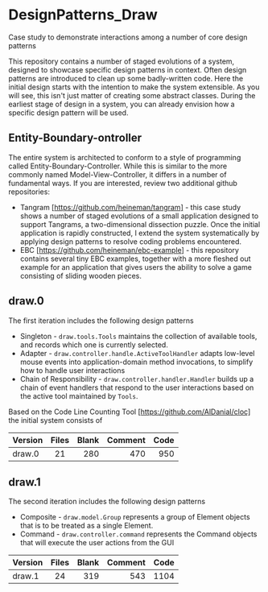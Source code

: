 # DesignPatterns_Draw
Case study to demonstrate interactions among a number of core design patterns

This repository contains a number of staged evolutions of a system, designed to showcase specific design patterns in context. Often design patterns are introduced to clean up some badly-written code. Here the initial design starts with the intention to make the system extensible. As you will see, this isn't just matter of creating some abstract classes. During the earliest stage of design in a system, you can already envision how a specific design pattern will be used.

## Entity-Boundary-ontroller

The entire system is architected to conform to a style of programming called Entity-Boundary-Controller. While this is similar to the more commonly named Model-View-Controller, it differs in a number of fundamental ways. If you are interested, review two additional github repositories:

* Tangram [https://github.com/heineman/tangram] - this case study shows a number of staged evolutions of a small application designed to support Tangrams, a two-dimensional dissection puzzle. Once the initial application is rapidly constructed, I extend the system systematically by applying design patterns to resolve coding problems encountered.
* EBC [https://github.com/heineman/ebc-example] - this repository contains several tiny EBC examples, together with a more fleshed out example for an application that gives users the ability to solve a game consisting of sliding wooden pieces.

## draw.0

The first iteration includes the following design patterns

* Singleton - `draw.tools.Tools` maintains the collection of available tools, and records which one is currently selected.
* Adapter - `draw.controller.handle.ActiveToolHandler` adapts low-level mouse events into application-domain method invocations, to simplify how to handle user interactions
* Chain of Responsibility - `draw.controller.handler.Handler` builds up a chain of event handlers that respond to the user interactions based on the active tool maintained by `Tools`.

Based on the Code Line Counting Tool [https://github.com/AlDanial/cloc] the initial system consists of

| Version    | Files     | Blank  |  Comment | Code     |
| ---------- |:---------:| ------:| --------:| --------:|
| draw.0     | 21        |  280   |  470     |  950     |

## draw.1

The second iteration includes the following design patterns

* Composite - `draw.model.Group` represents a group of Element objects that is to be treated as a single Element.
* Command - `draw.controller.command` represents the Command objects that will execute the user actions from the GUI

| Version    | Files     | Blank  |  Comment | Code     |
| ---------- |:---------:| ------:| --------:| --------:|
| draw.1     | 24        |  319   |  543     | 1104     |


